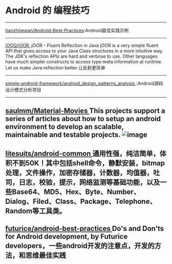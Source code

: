 
# Android 的 编程技巧

---
[tianzhijiexian/Android-Best-Practices](https://github.com/tianzhijiexian/Android-Best-Practices):Android最佳实践示例
 
---

[ jOOQ/jOOR ]( https://github.com/jOOQ/jOOR):jOOR - Fluent Reflection in Java jOOR is a very simple fluent API that gives access to your Java Class structures in a more intuitive way. The JDK's reflection APIs are hard and verbose to use. Other languages have much simpler constructs to access type meta information at runtime. Let us make Java reflection better.让反射更简单
 
---
[ simple-android-framework/android_design_patterns_analysis ]( https://github.com/simple-android-framework/android_design_patterns_analysis):Android源码设计模式分析项目
 
---
[ saulmm/Material-Movies ]( https://github.com/saulmm/Material-Movies)This projects support a series of articles about how to setup an android environment to develop an scalable, maintainable and testable projects.
 ![image](https://camo.githubusercontent.com/cb1a7ead648dd745e5b3e4a2600f24a8dc37bbe7/687474703a2f2f616e64726f636f64652e65732f77702d636f6e74656e742f75706c6f6164732f323031352f30332f66616d696c79322e706e67)
---
[ litesuits/android-common ]( https://github.com/litesuits/android-common)通用性强，纯洁简单，体积不到50K！其中包括shell命令，静默安装，bitmap处理，文件操作，加密存储器，计数器，均值器，吐司，日志，校验，提示，网络监测等基础功能，以及一些Base64、MD5、Hex、Byte、Number、Dialog、Filed、Class、Package、Telephone、Random等工具类。
---
[ futurice/android-best-practices ]( https://github.com/futurice/android-best-practices )Do's and Don'ts for Android development, by Futurice developers，一些android开发的注意点，开发的方法，和思维最佳实践
---

